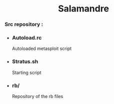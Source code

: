 <center><h1>Salamandre</h1></center>
<p>
<h3>Src repository :</h3>
<ul>
<li><h3>Autoload.rc</h3>
<p>
Autoloaded metasploit script
</p>
<li><h3>Stratus.sh</h3>
<p>
Starting script
</p>
<li><h3>rb/</h3>
<p>
Repository of the rb files
</p>
</ul>
</p>





